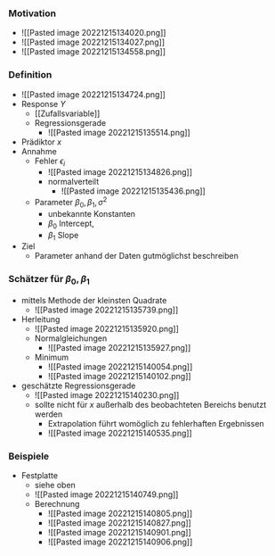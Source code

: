 ### Motivation
+ ![[Pasted image 20221215134020.png]]
+ ![[Pasted image 20221215134027.png]]
+ ![[Pasted image 20221215134558.png]]

### Definition
+ ![[Pasted image 20221215134724.png]]
+ Response $Y$
	+ [[Zufallsvariable]]
	+ Regressionsgerade
		+ ![[Pasted image 20221215135514.png]]
+ Prädiktor $x$
+ Annahme
	+  Fehler $\epsilon_i$
		+ ![[Pasted image 20221215134826.png]]
		+ normalverteilt
			+ ![[Pasted image 20221215135436.png]]
	+ Parameter $β_0,β_1,σ^2$
		+ unbekannte Konstanten
		+ $β_0$ Intercept, 
		+ $β_1$ Slope
+ Ziel
	+ Parameter anhand der Daten gutmöglichst beschreiben

### Schätzer für  $β_0,β_1$
+ mittels Methode der kleinsten Quadrate
	+ ![[Pasted image 20221215135739.png]]
+ Herleitung
	+ ![[Pasted image 20221215135920.png]]
	+ Normalgleichungen
		+ ![[Pasted image 20221215135927.png]]
	+ Minimum
		+ ![[Pasted image 20221215140054.png]]
		+ ![[Pasted image 20221215140102.png]]
+ geschätzte Regressionsgerade
	+ ![[Pasted image 20221215140230.png]]
	+ sollte nicht für $x$ außerhalb des beobachteten Bereichs benutzt werden
		+ Extrapolation führt womöglich zu fehlerhaften Ergebnissen
		+ ![[Pasted image 20221215140535.png]]

### Beispiele
+ Festplatte
	+ siehe oben
	+ ![[Pasted image 20221215140749.png]]
	+ Berechnung
		+ ![[Pasted image 20221215140805.png]]
		+ ![[Pasted image 20221215140827.png]]
		+ ![[Pasted image 20221215140901.png]]
		+ ![[Pasted image 20221215140906.png]]
